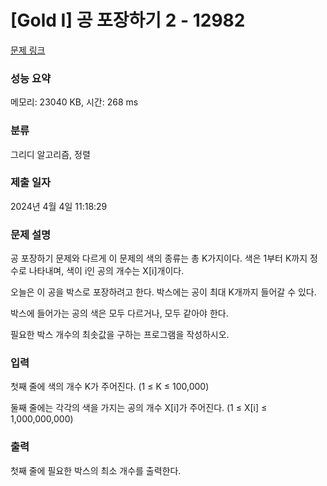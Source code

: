 # [Gold I] 공 포장하기 2 - 12982 

[문제 링크](https://www.acmicpc.net/problem/12982) 

### 성능 요약

메모리: 23040 KB, 시간: 268 ms

### 분류

그리디 알고리즘, 정렬

### 제출 일자

2024년 4월 4일 11:18:29

### 문제 설명

<p>공 포장하기 문제와 다르게 이 문제의 색의 종류는 총 K가지이다. 색은 1부터 K까지 정수로 나타내며, 색이 i인 공의 개수는 X[i]개이다.</p>

<p>오늘은 이 공을 박스로 포장하려고 한다. 박스에는 공이 최대 K개까지 들어갈 수 있다.</p>

<p>박스에 들어가는 공의 색은 모두 다르거나, 모두 같아야 한다.</p>

<p>필요한 박스 개수의 최솟값을 구하는 프로그램을 작성하시오.</p>

### 입력 

 <p>첫째 줄에 색의 개수 K가 주어진다. (1 ≤ K ≤ 100,000)</p>

<p>둘째 줄에는 각각의 색을 가지는 공의 개수 X[i]가 주어진다. (1 ≤ X[i] ≤ 1,000,000,000)</p>

### 출력 

 <p>첫째 줄에 필요한 박스의 최소 개수를 출력한다.</p>


